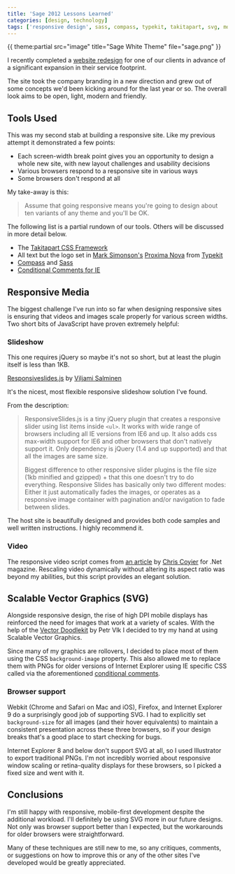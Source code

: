 ```yaml
---
title: 'Sage 2012 Lessons Learned'
categories: [design, technology]
tags: ['responsive design', sass, compass, typekit, takitapart, svg, mobile-first]
---
```

{{ theme:partial src="image" title="Sage White Theme" file="sage.png" }}

I recently completed a [website redesign][2] for one of our clients in advance of a significant expansion in their service footprint. 

   [2]: http://sagelpg.com

The site took the company branding in a new direction and grew out of some concepts we'd been kicking around for the last year or so. The overall look aims to be open, light, modern and friendly.

## Tools Used

This was my second stab at building a responsive site. Like my previous attempt it demonstrated a few points:

  * Each screen-width break point gives you an opportunity to design a whole new site, with new layout challenges and usability decisions
  * Various browsers respond to a responsive site in various ways
  * Some browsers don't respond at all

My take-away is this:

> Assume that going responsive means you're going to design about ten variants of any theme and you'll be OK.

The following list is a partial rundown of our tools. Others will be discussed in more detail below.

  * The [Takitapart CSS Framework][3]
  * All text but the logo set in [Mark Simonson's][4] [Proxima Nova][5] from [Typekit][6]
  * [Compass][7] and [Sass][8]
  * [Conditional Comments for IE][9]

   [3]: http://takitapart.net/framework
   [4]: http://www.ms-studio.com/bioresume.html
   [5]: http://www.marksimonson.com/article/118/proxima-sans-going-nova
   [6]: http://typekit.com
   [7]: http://compass-style.org
   [8]: http://sass-lang.com
   [9]: http://msdn.microsoft.com/en-us/library/ms537512(v=vs.85).aspx

## Responsive Media

The biggest challenge I've run into so far when designing responsive sites is ensuring that videos and images scale properly for various screen widths. Two short bits of JavaScript have proven extremely helpful:

### Slideshow

This one requires jQuery so maybe it's not so short, but at least the plugin itself is less than 1KB. 

[Responsiveslides.js][10] by [Viljami Salminen][11]

   [10]: http://responsive-slides.viljamis.com/
   [11]: http://viljamis.com/

It's the nicest, most flexible responsive slideshow solution I've found. 

From the description:

> ResponsiveSlides.js is a tiny jQuery plugin that creates a responsive slider using list items inside `<ul>`. It works with wide range of browsers including all IE versions from IE6 and up. It also adds css max-width support for IE6 and other browsers that don't natively support it. Only dependency is jQuery (1.4 and up supported) and that all the images are same size.
> 
> Biggest difference to other responsive slider plugins is the file size (1kb minified and gzipped) + that this one doesn't try to do everything. Responsive Slides has basically only two different modes: Either it just automatically fades the images, or operates as a responsive image container with pagination and/or navigation to fade between slides.

The host site is beautifully designed and provides both code samples and well written instructions. I highly recommend it.

### Video

The responsive video script comes from [an article][12] by [Chris Coyier][13] for .Net magazine. Rescaling video dynamically without altering its aspect ratio was beyond my abilities, but this script provides an elegant solution.

   [12]: http://www.netmagazine.com/tutorials/create-fluid-width-videos
   [13]: http://chriscoyier.net/

## Scalable Vector Graphics (SVG)

Alongside responsive design, the rise of high DPI mobile displays has reinforced the need for images that work at a variety of scales. With the help of the [Vector Doodlekit][14] by Petr Vlk I decided to try my hand at using Scalable Vector Graphics. 

   [14]: http://doodlekit.imagiag.com/

Since many of my graphics are rollovers, I decided to place most of them using the CSS `background-image` property. This also allowed me to replace them with PNGs for older versions of Internet Explorer using IE specific CSS called via the aforementioned [conditional comments][15].

   [15]: http://msdn.microsoft.com/en-us/library/ms537512(v=vs.85).aspx

### Browser support

Webkit (Chrome and Safari on Mac and iOS), Firefox, and Internet Explorer 9 do a surprisingly good job of supporting SVG. I had to explicitly set `background-size` for all images (and their hover equivalents) to maintain a consistent presentation across these three browsers, so if your design breaks that's a good place to start checking for bugs. 

Internet Explorer 8 and below don't support SVG at all, so I used Illustrator to export traditional PNGs. I'm not incredibly worried about responsive window scaling or retina-quality displays for these browsers, so I picked a fixed size and went with it.

## Conclusions

I'm still happy with responsive, mobile-first development despite the additional workload. I'll definitely be using SVG more in our future designs. Not only was browser support better than I expected, but the workarounds for older browsers were straightforward. 

Many of these techniques are still new to me, so any critiques, comments, or suggestions on how to improve this or any of the other sites I've developed would be greatly appreciated.